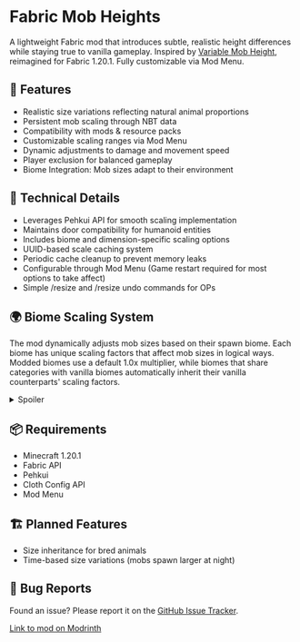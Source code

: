# Fabric Mob Heights

A lightweight Fabric mod that introduces subtle, realistic height differences while staying true to vanilla gameplay. Inspired by [Variable Mob Height](https://www.curseforge.com/minecraft/mc-mods/vmh), reimagined for Fabric 1.20.1. Fully customizable via Mod Menu.

## 🎯 Features

 - Realistic size variations reflecting natural animal proportions
 - Persistent mob scaling through NBT data   
 - Compatibility with mods & resource packs
 - Customizable scaling ranges via Mod Menu
 - Dynamic adjustments to damage and movement speed
 - Player exclusion for balanced gameplay
 - Biome Integration: Mob sizes adapt to their environment

## 🔧 Technical Details

- Leverages Pehkui API for smooth scaling implementation
- Maintains door compatibility for humanoid entities
- Includes biome and dimension-specific scaling options
- UUID-based scale caching system
- Periodic cache cleanup to prevent memory leaks
- Configurable through Mod Menu (Game restart required for most options to take affect)
- Simple /resize <size> and /resize undo commands for OPs

## 🌍 Biome Scaling System

The mod dynamically adjusts mob sizes based on their spawn biome. Each biome has unique scaling factors that affect mob sizes in logical ways. Modded biomes use a default 1.0x multiplier, while biomes that share categories with vanilla biomes automatically inherit their vanilla counterparts' scaling factors.

<details>
<summary>Spoiler</summary>

| Biome Type | Size Multiplier | Reasoning |
|------------|-----------------|-----------|
| Jungle | 1.3x (30% larger) | Abundant resources and space |
| Desert | 1.2x (20% larger) | Adaptation to open terrain |
| Plains | 1.0x (baseline) | Standard reference size |
| Swamp | 0.8x (20% smaller) | Dense vegetation adaptation |
| Mountains | 1.15x (15% larger) | Higher altitude adaptation |
| Forest | 0.9x (10% smaller) | Forest canopy adaptation |
| Savanna | 1.1x (10% larger) | Open grassland adaptation |
| Tundra | 1.2x (20% larger) | Cold climate adaptation |
| Beach | 0.85x (15% smaller) | Coastal environment adaptation |
| Ocean | 1.25x (25% larger) | Aquatic environment adaptation |

</details>



## 📦 Requirements

- Minecraft 1.20.1
- Fabric API
- Pehkui
- Cloth Config API
- Mod Menu

## 🏗️ Planned Features
- Size inheritance for bred animals
- Time-based size variations (mobs spawn larger at night)

## 🐛 Bug Reports

Found an issue? Please report it on the [GitHub Issue Tracker](https://github.com/ghostmalls/Fabric-Mob-Height/issues).

[Link to mod on Modrinth](https://modrinth.com/mod/fabric-mob-heights)
